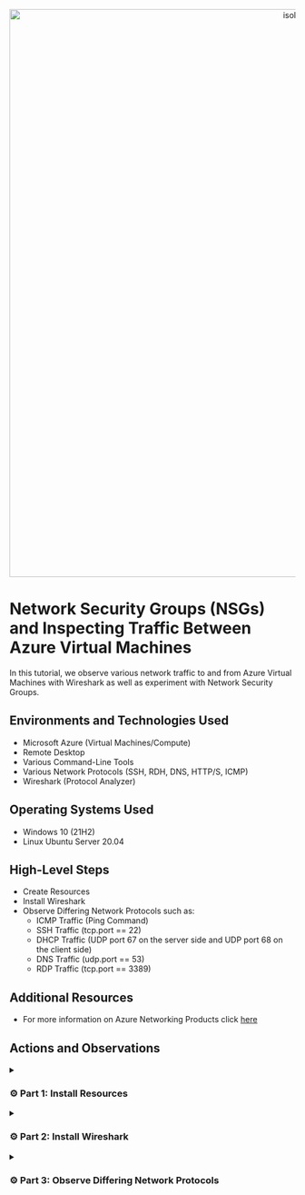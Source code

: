 <p align="center">
<img width="1000" alt="isolated" src="https://i.imgur.com/Ua7udoS.png" alt="Traffic Examination"/>
</p>

# Network Security Groups (NSGs) and Inspecting Traffic Between Azure Virtual Machines
In this tutorial, we observe various network traffic to and from Azure Virtual Machines with Wireshark as well as experiment with Network Security Groups. <br />

## Environments and Technologies Used

- Microsoft Azure (Virtual Machines/Compute)
- Remote Desktop
- Various Command-Line Tools
- Various Network Protocols (SSH, RDH, DNS, HTTP/S, ICMP)
- Wireshark (Protocol Analyzer)

## Operating Systems Used

- Windows 10 (21H2)
- Linux Ubuntu Server 20.04

## High-Level Steps

- Create Resources
- Install Wireshark
- Observe Differing Network Protocols such as:
  - ICMP Traffic (Ping Command)
  - SSH Traffic (tcp.port == 22)
  - DHCP Traffic (UDP port 67 on the server side and UDP port 68 on the client side)
  - DNS Traffic (udp.port == 53)
  - RDP Traffic (tcp.port == 3389)

## Additional Resources

- For more information on Azure Networking Products click [here](https://azure.microsoft.com/en-us/products/category/networking)

## Actions and Observations

<details>

<summary> 
  
### ⚙️ Part 1: Install Resources
  
</summary> 

### 1. ) Create your Resource Group

- Search: `Resource Group`

- Click: `Create`

<p align="center">
<img width="800" alt="isolated" src="https://github.com/vincentchachere/azure-network-protocols/assets/161680745/8817b441-20c7-4402-96ba-93590df8d535"><br>

<br>
<br>
<br>

<ins>Create your Resource Group</ins>:

- Subscription: `Azure Subscription 1`

- Resource Group Name: `RG-LAB-02`

- Region: `(US) West 3`

- Select: `Review + Create`

- Click: `Create`

<p align="center">
<img width="800" alt="isolated" src="https://github.com/vincentchachere/azure-network-protocols/assets/161680745/5ff75287-da94-4e53-824e-7111f412c7a0"><br>
<p align="center">
<img width="800" alt="isolated" src="https://github.com/vincentchachere/azure-network-protocols/assets/161680745/6b0736f2-dd6a-4ed3-9e5b-a72570a4a46e"><br>

<br>
<br>
<br>

### 2. ) Create a Windows 10 Virtual Machine (VM1)

- Search: `Virtual Machine`

- Click: `Create` > Select: `Azure Virtual Machine`

<p align="center">
<img width="800" alt="isolated" src="https://github.com/vincentchachere/azure-network-protocols/assets/161680745/9101c495-f928-4aa1-8e9e-6008ce9e1a57"><br>

<br>
<br>
<br>

<ins>Create a Windows 10 Virtual Machine (VM1)<ins>:

- Subscription: `Azure Subscription 1`

- Resource Group Name: `RG-LAB-02`

- Virtual Machine Name: `VM1`

- Region: `(US) West 3`

- Availability Options: `No Infrastructure Redundancy Required`

- Security Type: `Standard`

- Image: `Windows 10 Pro, version 22H2 - x64 Gen2`

- (Disk) Size: `Standard LD45_v3 - 4 vcpus, 16 GiB memory ($140.16/month)`

- User: `labuser`

- Password: *`Something You Can Easily Remember`*

- Select Inbound Ports: `RDP (3389)`

- Check: `Licensing Box`

- Go To: `Networking` Tab to view your Virtual Network (Vnet)

<p align="center">
<img width="800" alt="isolated" src="https://github.com/vincentchachere/azure-network-protocols/assets/161680745/81279c8d-be5a-4e55-a046-9c197e84dbf4"><br>
<p align="center">
<img width="800" alt="isolated" src="https://github.com/vincentchachere/azure-network-protocols/assets/161680745/4ff4a264-ad0c-47f3-9cc3-0ce2877df31b"><br>

<br>
<br>
<br>

<ins>Within your Networking Tab<ins>:

*Take a mental note of the Virtual Network (Vnet) the VM creates. You will need to know this for when you create VM2 in the next step.*

  - The Virtual Network (Vnet) created for this Virtual Machine is: `VM1-vnet`

  - Click: `Review + Create`

  - Click: `Create`

<p align="center">
<img width="800" alt="isolated" src="https://github.com/vincentchachere/azure-network-protocols/assets/161680745/0ce9eed6-efda-4359-a53c-7e2d1895059b"><br>

<br>
<br>
<br>

### 3. ) Create a Linux [Ubuntu] Virtual Machine (VM2)

- Subscription: `Azure Subscription 1`

- Resource Group Name: `RG-LAB-02`

- Virtual Machine Name: `VM2`

- Region: `(US) West 3`

- Availability Options: `No Infrastructure Redundancy Required`

- Security Type: `Standard`

- Image: `Ubuntu Server 20.04 LTS - x64 Gen2`

- (Disk) Size: `Standard LD45_v3 - 4 vcpus, 16 GiB memory ($140.16/month)`

- Authentication Type: `Password`

- User: `labuser`

- Password: *`Something You Can Easily Remember`*
  - *The username and password can be the same as the VM1 login. You can change it if you want, just remember it.*

- Select Inbound Ports: `SSH (22)`

- Go To: `Networking` Tab to verify it's the same Virtual Network (Vnet) as VM1

<p align="center">
<img width="800" alt="isolated" src="https://github.com/vincentchachere/azure-network-protocols/assets/161680745/8ebb6247-7180-4317-8c5a-0f16e49a68e2"><br>
<p align="center">
<img width="800" alt="isolated" src="https://github.com/vincentchachere/azure-network-protocols/assets/161680745/913067ed-149d-459a-a4b1-033ace987c37"><br>

<br>
<br>
<br>

<ins>When you verify it's the same Virtual Network (Vnet) as VM1</ins>:

  - Click: `Review + Create`

  - Click: `Create`

<p align="center">
<img width="800" alt="isolated" src="https://github.com/vincentchachere/azure-network-protocols/assets/161680745/8908f4bd-35df-492d-9ad2-b2f94e7e925d"><br>

<br>
<br>
<br>

### 4. ) Remote Desktop (RDP) into VM1

- User: `labuser`

- Password: `The one you created in Step 2`

- Select: `Continue`

<p align="center">
<img width="800" alt="isolated" src="https://github.com/user-attachments/assets/14f05798-5905-4e72-827a-4161e5a7dea7"><br>

<br>
<br>
<br>

<ins>Remote Desktop (RDP) into VM1</ins>:

- Uncheck: `All the Boxes`

- Select: `Accept`

<p align="center">
<img width="800" alt="isolated" src="https://github.com/vincentchachere/azure-network-protocols/assets/161680745/d9869250-3e6c-4780-83dd-bef4993b40d6"><br>

<br>
<br>
<br>

<ins>Once inside continue to Part 2 of this lab, which is Installing Wireshark inside VM1</ins>.

<p align="center">
<img width="800" alt="isolated" src="https://github.com/vincentchachere/azure-network-protocols/assets/161680745/a97043cf-1987-417f-bee5-0d8e60653de3"><br>

</details>

<details>

<summary>

### ⚙️ Part 2: Install Wireshark

</summary>

### 5. ) Open Microsoft Edge Web Browser and Install Wireshark

*Uncheck & Skip all the prompts it asks you*

- Browse: `www.wireshark.org`

- Select: `Windows x64 Installer`

- Click: `Open file`

- Click: `Next`

<p align="center">
<img width="800" alt="isolated" src="https://github.com/vincentchachere/azure-network-protocols/assets/161680745/919ed2df-f201-4819-8c74-7d0fe76cabfa"><br>

<br>
<br>
<br>

<ins>Installing Wireshark Instructions</ins>:

- Select: `Noted`

- Click: `Next` until you reach: `USB Capture` (*Next Image*)

<p align="center">
<img width="800" alt="isolated" src="https://github.com/vincentchachere/azure-network-protocols/assets/161680745/75d5f591-7934-463a-9397-94f15523699b"><br>

<br>
<br>
<br>

<ins>Installing Wireshark Instructions</ins>:

- Select: `Install`

<p align="center">
<img width="800" alt="isolated" src="https://github.com/vincentchachere/azure-network-protocols/assets/161680745/43a1a6f3-28ca-40b8-b96a-70a116c19641"><br>

<br>
<br>
<br>

<ins>Installing Wireshark Instructions</ins>:

- Select: `I Agree`

<p align="center">
<img width="800" alt="isolated" src="https://github.com/vincentchachere/azure-network-protocols/assets/161680745/2480642b-9555-4f9a-8fee-178790f07edd"><br>

<br>
<br>
<br>

<ins>Installing Wireshark Instructions</ins>:

- Select: `Install`

<p align="center">
<img width="800" alt="isolated" src="https://github.com/vincentchachere/azure-network-protocols/assets/161680745/1c200a7b-e775-4214-909e-2a890ed63eed"><br>

<br>
<br>
<br>

<ins>Installing Wireshark Instructions</ins>:

- Select: `Next`

*Wait till that loads then..*

- Select: `Finish`

- Click: `Next`

<p align="center">
<img width="800" alt="isolated" src="https://github.com/vincentchachere/azure-network-protocols/assets/161680745/cdf73159-75c2-4f7f-bb11-f1637393c804"><br>

<br>
<br>
<br>

<ins>Installing Wireshark Instructions</ins>:

- Select: `Finish`

<p align="center">
<img width="800" alt="isolated" src="https://github.com/vincentchachere/azure-network-protocols/assets/161680745/d87d5845-d493-48e1-9d86-f4850bc98c95"><br>

<br>
<br>
<br>

<ins>Close your Microsoft Web Browser and Open Wireshark</ins>:

- Search: `Wireshark`

*Open Wireshark to full screen*

<p align="center">
<img width="800" alt="isolated" src="https://github.com/vincentchachere/azure-network-protocols/assets/161680745/eee37f99-4c7a-4789-a14a-6816b2db80fd"><br>

<br>
<br>
<br>

<ins>Inside Wireshark</ins>:

- Select: `Ethernet 2`

- Click: The `Blue Wireshark Icon` in the top left corner under 'File'.

*Continue to Part 3 of this lab where we'll be <ins>Observing Differing Network Protocols</ins>.*

<p align="center">
<img width="800" alt="isolated" src="https://github.com/user-attachments/assets/13ccd112-0f5b-4e56-b29c-eda71f099530"><br>

</details>

<details>

<summary>

### ⚙️ Part 3: Observe Differing Network Protocols

</summary>

### 6. ) First we will Observe and Filter by ICMP Traffic Only

<ins>EXPLANATION</ins>: ICMP (Internet Control Message Protocol) is used for reporting network errors and diagnostics. It enables the ping command, where an echo request is sent to a target host, which replies with an echo reply. ICMP messages notify the sender of issues like undelivered data or unreachable hosts.

- On your Windows 10 Virtual Machine (VM1), you may notice it being spammed with traffic before you start any tasks. This is normal due to background processes.

<p align="center">
<img width="800" alt="isolated" src="https://github.com/vincentchachere/azure-network-protocols/assets/161680745/0c789160-acd6-4157-906f-721689cfebab"><br>

<br>
<br>
<br>

<ins>Observing and Filtering by ICMP Traffic Only</ins>:

- Type in: `icmp` into the Wireshark Filter Bar

- Press: `Enter`

<ins>Notice that no traffic appears because only ICMP packets are displayed</ins>.

To ping VM2, you need its private IP address. So we'll go back to our azure portal and retrieve the private IP from the Linux (Ubuntu) VM2, then ping it from the Windows 10 VM1.

<p align="center">
<img width="800" alt="isolated" src="https://github.com/vincentchachere/azure-network-protocols/assets/161680745/4d18d8f0-f9fe-403e-bae1-71815cbfeff8"><br>

<br>
<br>
<br>

<ins>Retrieving VM2's Private IP Address</ins>:

Go To: `Azure Home Portal` > `Virtual Machine`

*Verify VM1 and VM1 are on the same Vnet to ensure a successful ping.*

<p align="center">
<img width="800" alt="isolated" src="https://github.com/vincentchachere/azure-network-protocols/assets/161680745/3e17fdea-f021-404d-b079-68c22daf9f62"><br>

<br>
<br>
<br>

<ins>Back inside VM1 with Wireshark</ins:

- Go ahead and ping VM2's private ip address and observe the traffic being sent between the two virtual machines (VM1 and VM2).

*As you can see four packets were sent to VM2, and four were received, with no packet loss—indicating a successful ping.*

<p align="center">
<img width="800" alt="isolated" src="https://github.com/vincentchachere/azure-network-protocols/assets/161680745/b89bc760-fbdb-4bc1-8913-9015b80c277b"><br>

<br>
<br>
<br>

<ins>Observing and Filtering by ICMP Traffic Only</ins>:

We can even ping other ip addresses and domain names, such as: www.google.com.

To test this out yourself just type in: `ping www.google.com -4` (the -4 stands for IPv4)

*As you see, just like you did with pinging the VM2's private ip address, there were four packets sent to Google's domain and four packets recieved by Google-indicating successful ping.*

<p align="center">
<img width="800" alt="isolated" src="https://github.com/vincentchachere/azure-network-protocols/assets/161680745/71cd1264-b413-49a4-83da-42874fcc5414"><br>

<br>
<br>
<br>

<ins>Observing the Eternal Ping</ins>:

<ins>EXPLANATION</ins>: Next we'll refresh our display in Wireshark by clicking the `Green Wireshark Icon` in the top left corner of your Wireshark screen.

  - The Eternal Ping is like a regular ping, but it continues indefinitely until stopped or blocked. To block it, you’ll deny all ICMP traffic to VM2.

<p align="center">
<img width="800" alt="isolated" src="https://github.com/vincentchachere/azure-network-protocols/assets/161680745/f7e93a65-faf8-4dad-9a49-1663ae8166a6"><br>

<br>
<br>
<br>

<ins>Observing the Eternal Ping</ins>:

Just as before you will ping VM2's private ip address, but for this 'eternal ping' you will put a `-t` at the end, making it an 'eternal ping'.

- The Eternal Ping will be: `ping 10.0.0.5 -t` (*or whatever your VM2's Private IP Address is*)

<p align="center">
<img width="800" alt="isolated" src="https://github.com/vincentchachere/azure-network-protocols/assets/161680745/16578bd8-fa8b-4675-8fb7-d2f9efe9b815"><br>

<br>
<br>
<br>

<ins>Denying ICMP Traffic</ins>:

As mentioned earlier we will deny all ICMP traffic going to VM2 and observe the changes.

- Go back into your: `Azure Portal Home Screen` to deny all icmp traffic to VM2.

- Search and Select: `Network Security Groups`

- Select: `VM2-nsg`

<p align="center">
<img width="800" alt="isolated" src="https://github.com/vincentchachere/azure-network-protocols/assets/161680745/a1317929-2ca3-45d6-bd27-8e3699731d18"><br>

<br>
<br>
<br>

<ins>Denying ICMP Traffic</ins>:

- Select: `Inbound Security Rules`

- Source: `*`

- Source Port Ranges: `Any`

- Service: `Custom`

- Destination Port Ranges: `*`

- Protocol: `ICMP`

- Action: `Deny`

- Priority: `200`

- Name: `DENY_ICMP_FROM_ANYWHERE`

- Click: `Add`

*Verify this Inbound Security Rule gets added.*

<p align="center">
<img width="800" alt="isolated" src="https://github.com/vincentchachere/azure-network-protocols/assets/161680745/07472112-e888-44d5-8a68-c4bfef647595"><br>

<br>
<br>
<br>

<ins>Denying ICMP Traffic</ins>:

Once you've verified it actually got added go back inside VM1 and observe the changes.

<p align="center">
<img width="800" alt="isolated" src="https://github.com/vincentchachere/azure-network-protocols/assets/161680745/4d686036-5db7-4755-897b-934d342bb311"><br>

<br>
<br>
<br>

<ins>Denying ICMP Traffic</ins>:

As you see, it almost instantly stops all ICMP traffic to VM2.

<p align="center">
<img width="800" alt="isolated" src="https://github.com/vincentchachere/azure-network-protocols/assets/161680745/56f671c4-b567-47e7-ac75-51722bd0d7e3"><br>

<br>
<br>
<br>

<ins>Denying ICMP Traffic</ins>:

Once you see the results:

  - Press: `Control + C` to stop the ping.
 
Next, we will observe SSH traffic going to VM2.

<p align="center">
<img width="800" alt="isolated" src="https://github.com/vincentchachere/azure-network-protocols/assets/161680745/f920c09f-500c-47f9-8334-77300842231e"><br>

<br>
<br>
<br>

### 7. ) Observe SSH Traffic

<ins>EXPLANATION</ins>: Back in Wireshark, filter for SSH (Secure Shell or Secure Socket Shell) traffic only, or since ssh uses port 22 you can also use: `tcp.port == 22` (this is the more direct way to use SSH). SSH is similar to remote desktop, except that it is a network protocol that gives users, particularly system administrators, a secure way to access a computer over an unsecured network. So, instead of pinging VM2 you will SSH into VM2 from VM1. In other words, connect from VM1 into VM2 via SSH.

- Click: `Green Wireshark Icon` in the top left corner of your Wireshark screen under 'Edit'.

- Select: `Continue without saving`

- Type in: `ssh` into the Wireshark Filter Bar

- Press: `Enter`

- Type in: `ssh labuser@10.0.0.5` into Powershell
  - *As you see, this is your VM2's login username (labuser) and your VM2's Private IP Address being used for this protocol.*

- Press: `Enter` when done doing the above action.
  - *<ins>It will ask you inside Powershell "Are you sure you want to continue?"</ins>*
    - Type in: `yes `

    - Press: `Enter`
 
- It will then prompt you to type in the password you created when making VM2, but you will not be able to see what you're typing as you type it in, this is normal.

  - *<ins>Just insert your VM2's password as normal and</ins>*:

    - Press: `Enter`

    - *(If you mess up just press the backspace/delete a bunch of times)*

><ins>NOTE</ins>: Notice, everytime you type in a command on Powershell you can see the traffic show up on Wireshark.

<p align="center">
<img width="800" alt="isolated" src="https://github.com/vincentchachere/azure-network-protocols/assets/161680745/0161a9d1-05cb-4d28-90d1-8d272750ae9b"><br>

***

<ins>Now you can test out some commands within the SSH protocol inside Powershell, such as</ins>:

- 1st Command: `id`

  - *This command is typically used in conjunction with other command-line tools, such as the net command, to display or modify user or group information.*

- 2nd Command: `uname -a`

  - *The `uname` command is used to learn the kernel version that the IBM Netezza host is running, which displays system information.*

  - *The `-a` option in `uname` command in Linux prints all the system information in the following order: Kernel name, network node hostname, kernel release date, kernel version, machine hardware name, hardware platform, operating system.*

<ins>You can also try out a few Linux commands within the SSH protocol inside Powershell, such as</ins>:

- 3rd Linux Command: `pwd`

  - *This stands for `Print Working Directory`, this command writes the full pathname of the current working directory to the standard output.*

- 4th Linux Command: `ls`

  - *This stands for `List`, this is a command that lists computer files and directories in Unix and Unix-like operating systems.*

- 5th Linux Command: `touch`

  - *This command is used to update the access date and/or modification date of a computer file or directory.*

- You can Exit the SSH protocol inside Powershell by:

  - Typing in: `exit`
 
  - Press: `Enter`
 
><ins>NOTE</ins>: Notice, everytime you typed in a command on Powershell you seen traffic populate within Wireshark.

<p align="center">
<img width="800" alt="isolated" src="https://github.com/vincentchachere/azure-network-protocols/assets/161680745/febe95ba-fd39-4670-b1e1-36f8e130393f"><br>

***

### 8. ) Observe DHCP Traffic

<ins>EXPLANATION</ins>: DHCP stands for Dynamic Host Configuration Protocol. DHCP uses UDP port 67 on the server side and UDP port 68 on the client side. DHCP also has two versions: DHCPv4 and DHCPv6 to support IPv4 and IPv6, respectively. These two versions, much like the two versions of IP, are very different and are therefore considered separate protocols and use separate ports. The DHCP protocol dynamically assigns an IP address and other network configuration parameters to each device on a network, so they can communicate with other IP networks. This is all done in the background where there is a DHCP server inside of Azure that is 'invisible'. This is where the DHCP server will reissue our IP Address and we can then observe the traffic within Wireshark.

<ins>You can force the renewal of an ip address by doing the following</ins>:

- Type in: `dhcp` into the Wireshark Filter Bar

- Type in: `ipconfig /renew` inside of Powershell

- Press: `Enter`

  - *<ins>So now, VM1 will broadcast on your Virtual Network (VNET) to say "Hey, give me and ip address.". This is a four-step process, which as follows</ins>*:

    - Discover - Client broadcasts a message to discover a DHCP server.

    - Offer - DHCP servers offer an IP address.

    - Request - Client selects an offer and formally requests to use the IP.

    - Acknowledge - The Server formally allocates the IP (and options) to the client.

>NOTE: It might also disconnect your remote desktop for a moment and then it should reconnect. If not, then just log back in as normal.

<p align="center">
<img width="800" alt="isolated" src="https://github.com/vincentchachere/azure-network-protocols/assets/161680745/f47eb165-51f5-485c-a509-619d233299a2"><br>

***

### 9. ) Observe DNS Traffic

<ins>EXPLANATION</ins>: DNS stands for Domain Name System. DNS turns domain website names into IP addresses, which allow browsers to get to websites and other internet resources. Web browsers interact through Internet Protocol (IP) addresses, so every device on the internet has an IP address, which other devices can use to locate the device. So, in laymans terms, it turns human language (words) into computer language (numbers), so that it can communicate with other computers and devices on the internet.

<ins>So to begin, you can carry out the following</ins>:

- Type in: `dns` into the Wireshark Filter Bar

  - You can also use: `udp.port == 53` since DNS uses port 53

  - *As you see, there may be some DNS traffic already within Wireshark. Refresh your Wireshark to start with a clean screen.*

<p align="center">
<img width="800" alt="isolated" src="https://github.com/vincentchachere/azure-network-protocols/assets/161680745/317eeef0-79e9-413b-95cc-37d148e07654"><br>

***

The first command we will test out is 'nslookup'; this stands for 'Name Serve Lookup'. This is a network administration command-line tool for querying the Domain Name System (DNS) to obtain the mapping between domain name and IP address, or other DNS records. To rephrase, it lets users enter a host name and find out the corresponding IP address or domain name system (DNS) records (It asks the DNS Server what the IP Address is for any given host name).

- Type in: `nslookup www.disney.com`

- Press: `Enter`

  - *When you complete this action you will see a bunch of 'source' and 'destination' traffic between your VM and the DNS Server.*

- The traffic you see in Wireshark are some of the IP Addresses that Disney uses.

- The area in green is the breakdown of the packet that was sent.

<ins>You can now close Powershell for the rest of this lab.</ins>

<p align="center">
<img width="800" alt="isolated" src="https://github.com/vincentchachere/azure-network-protocols/assets/161680745/c9e7672e-375a-4359-9e26-186e73303d1d"><br>

***

### 10. ) Observe RDP Traffic

<ins>EXPLANATION</ins>: RDP allows users to execute remote operations on other computers. RDP uses port 3389 It facilitates secure information exchange between remotely connected machines over an encrypted communication channel. This is a secure network communication protocol offered by Microsoft.

<ins>To view RDP Traffic you will need to</ins>:

- Type in: `tcp.port == 3389` into Wireshark Filter Bar

  - *Now you can observe the constant stream of live traffic happening from RDP and your VM1.*

<p align="center">
<img width="800" alt="isolated" src="https://github.com/vincentchachere/azure-network-protocols/assets/161680745/881b2fbf-a807-4167-9eeb-e7d8beecc38a"><br>

***

### 11. ) Delete your Rsources

- <ins>Go back into your Azure Portal</ins>:

  - Go To: `RG-LAB-02`
 
  - Select: `Delete resource group`
 
  - Copy & Paste: `RG-LAB-02` into the Rectangular box towards the bottom right underneath where it says 'Enter resource group name to confirm deletion'.

  - Check: `The Box` where it says 'Apply force delete for selected Virtual machines and Virtual machine scale sets'.

  - Click: `Delete`

<p align="center">
<img width="800" alt="isolated" src="https://github.com/vincentchachere/azure-network-protocols/assets/161680745/7354cf59-43cb-4e92-9f8f-c9ff800a3ef9"><br>

***

- Delete: `NetworkWatcherRG`

  - *(Perform the same instructions as you did with RG-LAB-02)*

<p align="center">
<img width="800" alt="isolated" src="https://github.com/vincentchachere/azure-network-protocols/assets/161680745/4e0a8677-f71b-4691-9fab-da3465121715"><br>

🎉 Congratulations! Complete this lab as many times as needed to solidify your understanding and create a skill that will pay dividends if you choose to put it to use.

☎️ For any questions, advice (for me or for you), constructive criticism, or just to connect, you can contact me at:

📲 LinkedIn: www.linkedin.com/in/vincentchachere

📬 Email: vincent.chachere@gmail.com

(Please no soliticing, only real connections, please and thank you.😁👍🏾)

</details>
